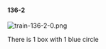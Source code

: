 #### 136-2
![train-136-2-0.png](https://github.com/lil-lab/nlvr/raw/master/nlvr/train/images/52/train-136-2-0.png "train-136-2-0.png")

There is 1 box with 1 blue circle
